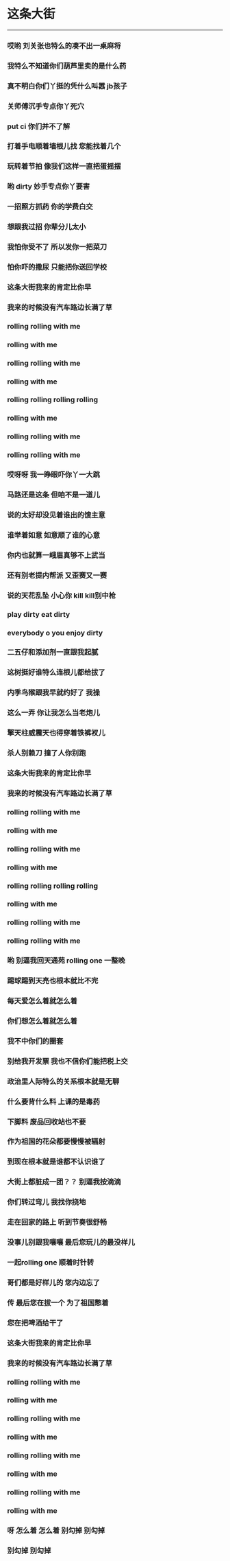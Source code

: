 # 这条大街

----
### 哎哟 刘关张也特么的凑不出一桌麻将
### 我特么不知道你们葫芦里卖的是什么药
### 真不明白你们丫挺的凭什么叫嚣 jb孩子
### 
### 关师傅沉手专点你丫死穴
### put ci 你们并不了解
### 打着手电顺着墙根儿找 您能找着几个
### 玩转着节拍 像我们这样一直把蛋摇摆
### 哟 dirty 妙手专点你丫要害
### 一招照方抓药 你的学费白交
### 想跟我过招 你辈分儿太小
### 我怕你受不了 所以发你一把菜刀
### 怕你吓的撒尿 只能把你送回学校
### 这条大街我来的肯定比你早
### 我来的时候没有汽车路边长满了草
### rolling rolling with me
### rolling with me
### rolling rolling with me
### rolling with me
### rolling rolling rolling rolling
### rolling with me
### rolling rolling with me
### rolling rolling with me
### 哎呀呀 我一睁眼吓你丫一大跳
### 马路还是这条 但咱不是一道儿
### 说的太好却没见着谁出的馊主意
### 谁举着如意 如意顺了谁的心意
### 你内也就算一峨眉真够不上武当
### 还有别老提内帮派 又歪赛又一赛
### 说的天花乱坠 小心你 kill kill别中枪
### play dirty eat dirty
### everybody o you enjoy dirty
### 二五仔和添加剂一直跟我起腻
### 这树挺好谁特么连根儿都给拔了
### 内季鸟猴跟我早就约好了 我操
### 这么一弄 你让我怎么当老炮儿
### 擎天柱威震天也得穿着铁裤衩儿
### 杀人别赖刀 撞了人你别跑
### 这条大街我来的肯定比你早
### 我来的时候没有汽车路边长满了草
### rolling rolling with me
### rolling with me
### rolling rolling with me
### rolling with me
### rolling rolling rolling rolling
### rolling with me
### rolling rolling with me
### rolling rolling with me
### 哟 别逼我回天通苑 rolling one 一整晚
### 踢球踢到天亮也根本就比不完
### 每天爱怎么着就怎么着
### 你们想怎么着就怎么着
### 我不中你们的圈套
### 别给我开发票 我也不信你们能把税上交
### 政治里人际特么的关系根本就是无聊
### 什么要背什么料 上课的是毒药
### 下脚料 废品回收站也不要
### 作为祖国的花朵都要慢慢被辐射
### 到现在根本就是谁都不认识谁了
### 大街上都脏成一团？？ 别逼我按滴滴
### 你们转过弯儿 我找你挠地
### 走在回家的路上 听到节奏很舒畅
### 没事儿别跟我嚷嚷 最后您玩儿的最没样儿
### 一起rolling one 顺着时针转
### 哥们都是好样儿的 您内边忘了
### 传 最后您在拔一个 为了祖国憋着
### 您在把啤酒给干了
### 这条大街我来的肯定比你早
### 我来的时候没有汽车路边长满了草
### rolling rolling with me
### rolling with me
### rolling rolling with me
### rolling with me
### rolling rolling with me
### rolling with me
### rolling rolling with me
### rolling with me
### 呀 怎么着 怎么着 别勾掉 别勾掉
### 
### 别勾掉 别勾掉
